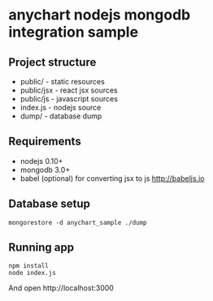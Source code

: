 # anychart nodejs mongodb integration sample

## Project structure
* public/ - static resources
* public/jsx - react jsx sources
* public/js - javascript sources
* index.js - nodejs source
* dump/ - database dump

## Requirements
* nodejs 0.10+
* mongodb 3.0+
* babel (optional) for converting jsx to js http://babeljs.io

## Database setup

    mongorestore -d anychart_sample ./dump

## Running app

    npm install
    node index.js

And open http://localhost:3000
